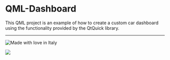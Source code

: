 # QML-Dashboard
This QML project is an example of how to create a custom car dashboard using the functionality provided by the QtQuick library. 
***
![Made with love in Italy](https://madewithlove.now.sh/it?heart=true&colorA=%234d3c6f&template=for-the-badge)

![](https://github.com/DarkShrill/QML-Dashboard/blob/master/stuff/2023-04-04-11-42-06.gif)
